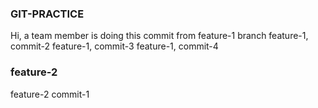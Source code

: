 ### GIT-PRACTICE
Hi, a team member is doing this commit from feature-1 branch
feature-1, commit-2
feature-1, commit-3
feature-1, commit-4

### feature-2
feature-2 commit-1

